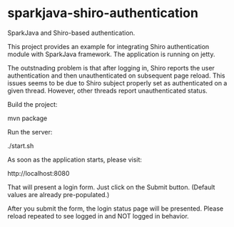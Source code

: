 # sparkjava-shiro-authentication
SparkJava and Shiro-based authentication.


This project provides an example for integrating Shiro authentication module with SparkJava framework. The application is running on jetty.

The outstnading problem is that after logging in, Shiro reports the user authentication and then unauthenticated on subsequent page reload. This issues seems to be due to Shiro subject properly set as authenticated on a given thread. However, other threads report unauthenticated status. 



Build the project:

mvn package



Run the server:

./start.sh


As soon as the application starts, please visit:

http://localhost:8080

That will present a login form. Just click on the Submit button. (Default values are already pre-populated.)

After you submit the form, the login status page will be presented. Please reload repeated to see logged in and NOT logged in behavior.
